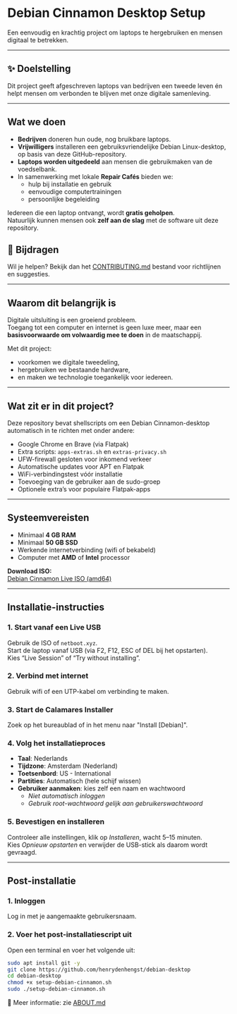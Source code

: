 # Debian Cinnamon Desktop Setup

Een eenvoudig en krachtig project om laptops te hergebruiken en mensen digitaal te betrekken.

---

## ✨ Doelstelling

Dit project geeft afgeschreven laptops van bedrijven een tweede leven én helpt mensen om verbonden te blijven met onze digitale samenleving.

---

## Wat we doen

- **Bedrijven** doneren hun oude, nog bruikbare laptops.  
- **Vrijwilligers** installeren een gebruiksvriendelijke Debian Linux-desktop, op basis van deze GitHub-repository.  
- **Laptops worden uitgedeeld** aan mensen die gebruikmaken van de voedselbank.  
- In samenwerking met lokale **Repair Cafés** bieden we:  
  - hulp bij installatie en gebruik  
  - eenvoudige computertrainingen  
  - persoonlijke begeleiding  

Iedereen die een laptop ontvangt, wordt **gratis geholpen**.  
Natuurlijk kunnen mensen ook **zelf aan de slag** met de software uit deze repository.

## 🤲 Bijdragen

Wil je helpen? Bekijk dan het [CONTRIBUTING.md](CONTRIBUTING.md) bestand voor richtlijnen en suggesties.

---

## Waarom dit belangrijk is

Digitale uitsluiting is een groeiend probleem.  
Toegang tot een computer en internet is geen luxe meer, maar een **basisvoorwaarde om volwaardig mee te doen** in de maatschappij.

Met dit project:
- voorkomen we digitale tweedeling,
- hergebruiken we bestaande hardware,
- en maken we technologie toegankelijk voor iedereen.

---

## Wat zit er in dit project?

Deze repository bevat shellscripts om een Debian Cinnamon-desktop automatisch in te richten met onder andere:

- Google Chrome en Brave (via Flatpak)  
- Extra scripts: `apps-extras.sh` en `extras-privacy.sh`  
- UFW-firewall gesloten voor inkomend verkeer  
- Automatische updates voor APT en Flatpak  
- WiFi-verbindingstest vóór installatie  
- Toevoeging van de gebruiker aan de sudo-groep  
- Optionele extra’s voor populaire Flatpak-apps

---

## Systeemvereisten

- Minimaal **4 GB RAM**  
- Minimaal **50 GB SSD**  
- Werkende internetverbinding (wifi of bekabeld)  
- Computer met **AMD** of **Intel** processor  

**Download ISO:**  
[Debian Cinnamon Live ISO (amd64)](https://cdimage.debian.org/debian-cd/current-live/amd64/iso-hybrid/)

---

## Installatie-instructies

### 1. Start vanaf een Live USB

Gebruik de ISO of `netboot.xyz`.  
Start de laptop vanaf USB (via F2, F12, ESC of DEL bij het opstarten).  
Kies “Live Session” of “Try without installing”.

### 2. Verbind met internet

Gebruik wifi of een UTP-kabel om verbinding te maken.

### 3. Start de Calamares Installer

Zoek op het bureaublad of in het menu naar "Install [Debian]".

### 4. Volg het installatieproces

- **Taal**: Nederlands  
- **Tijdzone**: Amsterdam (Nederland)  
- **Toetsenbord**: US - International  
- **Partities**: Automatisch (hele schijf wissen)  
- **Gebruiker aanmaken**: kies zelf een naam en wachtwoord  
  - *Niet automatisch inloggen*  
  - *Gebruik root-wachtwoord gelijk aan gebruikerswachtwoord*

### 5. Bevestigen en installeren

Controleer alle instellingen, klik op *Installeren*, wacht 5–15 minuten.  
Kies *Opnieuw opstarten* en verwijder de USB-stick als daarom wordt gevraagd.

---

## Post-installatie

### 1. Inloggen

Log in met je aangemaakte gebruikersnaam.

### 2. Voer het post-installatiescript uit

Open een terminal en voer het volgende uit:

```bash
sudo apt install git -y
git clone https://github.com/henrydenhengst/debian-desktop
cd debian-desktop
chmod +x setup-debian-cinnamon.sh
sudo ./setup-debian-cinnamon.sh
```

📄 Meer informatie: zie [ABOUT.md](ABOUT.md)
